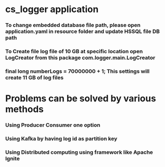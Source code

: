 # cs_logger application
### To change embedded database file path, please open application.yaml in resource folder and update HSSQL file DB path
### To Create file log file of 10 GB at specific location open LogCreator from this package com.logger.main.LogCreator
### final long numberLogs = 70000000 + 1; This settings will create 11 GB of log files

# Problems can be solved by various methods 
### Using Producer Consumer one option
### Using Kafka by having log id as partition key
### Using Distributed computing using framework like Apache Ignite

